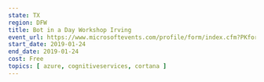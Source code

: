 ```yaml
---
state: TX
region: DFW
title: Bot in a Day Workshop Irving
event_url: https://www.microsoftevents.com/profile/form/index.cfm?PKformID=0x5522446abcd
start_date: 2019-01-24
end_date: 2019-01-24
cost: Free
topics: [ azure, cognitiveservices, cortana ]
---
```

